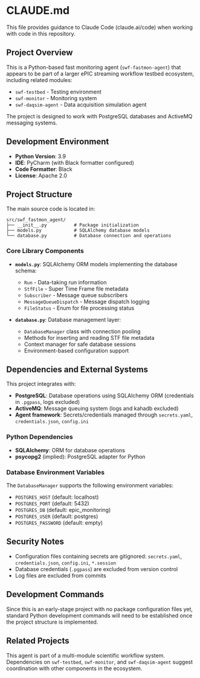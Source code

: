 # CLAUDE.md

This file provides guidance to Claude Code (claude.ai/code) when working with code in this repository.

## Project Overview

This is a Python-based fast monitoring agent (`swf-fastmon-agent`) that appears to be part of a larger ePIC streaming workflow testbed ecosystem, including related modules:
- `swf-testbed` - Testing environment
- `swf-monitor` - Monitoring system
- `swf-daqsim-agent` - Data acquisition simulation agent

The project is designed to work with PostgreSQL databases and ActiveMQ messaging systems.

## Development Environment

- **Python Version**: 3.9
- **IDE**: PyCharm (with Black formatter configured)
- **Code Formatter**: Black
- **License**: Apache 2.0

## Project Structure

The main source code is located in:
```
src/swf_fastmon_agent/
├── __init__.py          # Package initialization
├── models.py            # SQLAlchemy database models
└── database.py          # Database connection and operations
```

### Core Library Components

- **`models.py`**: SQLAlchemy ORM models implementing the database schema:
  - `Run` - Data-taking run information
  - `StfFile` - Super Time Frame file metadata
  - `Subscriber` - Message queue subscribers
  - `MessageQueueDispatch` - Message dispatch logging
  - `FileStatus` - Enum for file processing status

- **`database.py`**: Database management layer:
  - `DatabaseManager` class with connection pooling
  - Methods for inserting and reading STF file metadata
  - Context manager for safe database sessions
  - Environment-based configuration support

## Dependencies and External Systems

This project integrates with:
- **PostgreSQL**: Database operations using SQLAlchemy ORM (credentials in `.pgpass`, logs excluded)
- **ActiveMQ**: Message queuing system (logs and kahadb excluded)
- **Agent framework**: Secrets/credentials managed through `secrets.yaml`, `credentials.json`, `config.ini`

### Python Dependencies
- **SQLAlchemy**: ORM for database operations
- **psycopg2** (implied): PostgreSQL adapter for Python

### Database Environment Variables
The `DatabaseManager` supports the following environment variables:
- `POSTGRES_HOST` (default: localhost)
- `POSTGRES_PORT` (default: 5432)
- `POSTGRES_DB` (default: epic_monitoring)
- `POSTGRES_USER` (default: postgres)
- `POSTGRES_PASSWORD` (default: empty)

## Security Notes

- Configuration files containing secrets are gitignored: `secrets.yaml`, `credentials.json`, `config.ini`, `*.session`
- Database credentials (`.pgpass`) are excluded from version control
- Log files are excluded from commits

## Development Commands

Since this is an early-stage project with no package configuration files yet, standard Python development commands will need to be established once the project structure is implemented.

## Related Projects

This agent is part of a multi-module scientific workflow system. Dependencies on `swf-testbed`, `swf-monitor`, and `swf-daqsim-agent` suggest coordination with other components in the ecosystem.